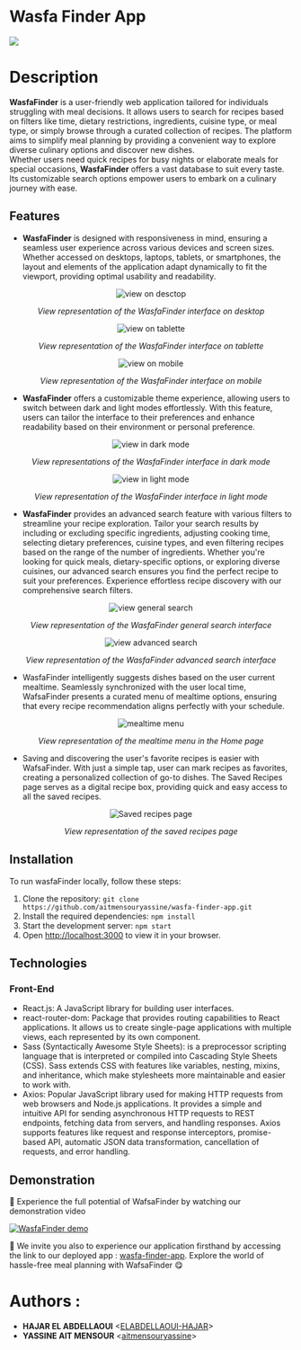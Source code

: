 # Wasfa Finder App

<img src="./src/images/logo-dark.svg">

<br/>

# Description

<b>WasfaFinder</b> is a user-friendly web application tailored for individuals struggling with meal decisions. It allows users to search for recipes based on filters like time, dietary restrictions, ingredients, cuisine type, or meal type, or simply browse through a curated collection of recipes. The platform aims to simplify meal planning by providing a convenient way to explore diverse culinary options and discover new dishes. <br/>
Whether users need quick recipes for busy nights or elaborate meals for special occasions, <b>WasfaFinder</b> offers a vast database to suit every taste. Its customizable search options empower users to embark on a culinary journey with ease.

## Features

* <b>WasfaFinder</b> is designed with responsiveness in mind, ensuring a seamless user experience across various devices and screen sizes. Whether accessed on desktops, laptops, tablets, or smartphones, the layout and elements of the application adapt dynamically to fit the viewport, providing optimal usability and readability.

<div align="center">
  <img src="screenshots/desktop.png" alt="view on desctop" />
  <p><em>View representation of the WasfaFinder interface on desktop</em></p>
</div>

<div align="center">
  <img src="screenshots/tablette.jpg" alt="view on tablette" />
  <p><em>View representation of the WasfaFinder interface on tablette</em></p>
</div>

<div align="center">
  <img src="screenshots/mobile.jpg" alt="view on mobile" />
  <p><em>View representation of the WasfaFinder interface on mobile</em></p>
</div>

* <b>WasfaFinder</b> offers a customizable theme experience, allowing users to switch between dark and light modes effortlessly. With this feature, users can tailor the interface to their preferences and enhance readability based on their environment or personal preference.

<div align="center">
  <img src="screenshots/dark.png" alt="view in dark mode" />
  <p><em>View representations of the WasfaFinder interface in dark mode</em></p>
</div>

<div align="center">
  <img src="screenshots/light.png" alt="view in light mode" />
  <p><em>View representation of the WasfaFinder interface in light mode</em></p>
</div>

 * <b>WasfaFinder</b> provides an advanced search feature with various filters to streamline your recipe exploration. Tailor your search results by including or excluding specific ingredients, adjusting cooking time, selecting dietary preferences, cuisine types, and even filtering recipes based on the range of the number of ingredients. Whether you're looking for quick meals, dietary-specific options, or exploring diverse cuisines, our advanced search ensures you find the perfect recipe to suit your preferences. Experience effortless recipe discovery with our comprehensive search filters.

<div align="center">
  <img src="screenshots/general_search.png" alt="view general search" />
  <p><em>View representation of the WasfaFinder general search interface</em></p>
</div>

<div align="center">
  <img src="screenshots/advanced_search.png" alt="view advanced search" />
  <p><em>View representation of the WasfaFinder advanced search interface</em></p>
</div>

* WasfaFinder intelligently suggests dishes based on the user current mealtime. Seamlessly synchronized with the user local time, WafsaFinder presents a curated menu of mealtime options, ensuring that every recipe recommendation aligns perfectly with your schedule. 

<div align="center">
  <img src="screenshots/mealtime_menu.png" alt="mealtime menu" />
  <p><em>View representation of the mealtime menu in the Home page</em></p>
</div>

* Saving and discovering the user's favorite recipes is easier with WafsaFinder. With just a simple tap, user can mark recipes as favorites, creating a personalized collection of go-to dishes. The Saved Recipes page serves as a digital recipe box, providing quick and easy access to all the saved recipes.


<div align="center">
  <img src="screenshots/saved_recipes.png" alt="Saved recipes page" />
  <p><em>View representation of the saved recipes page</em></p>
</div>


## Installation

To run wasfaFinder locally, follow these steps:

1. Clone the repository: `git clone https://github.com/aitmensouryassine/wasfa-finder-app.git`
2. Install the required dependencies: `npm install`
3. Start the development server: `npm start`
4. Open [http://localhost:3000](http://localhost:3000) to view it in your browser.

## Technologies

### Front-End
* React.js: A JavaScript library for building user interfaces.
* react-router-dom: Package that provides routing capabilities to React applications. It allows us to create single-page applications with multiple views, each represented by its own component.
* Sass (Syntactically Awesome Style Sheets): is a preprocessor scripting language that is interpreted or compiled into Cascading Style Sheets (CSS). Sass extends CSS with features like variables, nesting, mixins, and inheritance, which make stylesheets more maintainable and easier to work with.
* Axios: Popular JavaScript library used for making HTTP requests from web browsers and Node.js applications. It provides a simple and intuitive API for sending asynchronous HTTP requests to REST endpoints, fetching data from servers, and handling responses. Axios supports features like request and response interceptors, promise-based API, automatic JSON data transformation, cancellation of requests, and error handling.

## Demonstration

🍱 Experience the full potential of WafsaFinder by watching our demonstration video

[![WasfaFinder demo](https://img.youtube.com/vi/zcTwG-Gt-_I/0.jpg)](https://www.youtube.com/watch?v=zcTwG-Gt-_I)

🍱 We invite you also to experience our application firsthand by accessing the link to our deployed app : [wasfa-finder-app](https://aitmensouryassine.github.io/wasfa-finder-app/). Explore the world of hassle-free meal planning with WafsaFinder 😋

# Authors :

- **HAJAR EL ABDELLAOUI** <[ELABDELLAOUI-HAJAR](https://github.com/ELABDELLAOUI-HAJAR)>
- **YASSINE AIT MENSOUR** <[aitmensouryassine](https://github.com/aitmensouryassine)>
